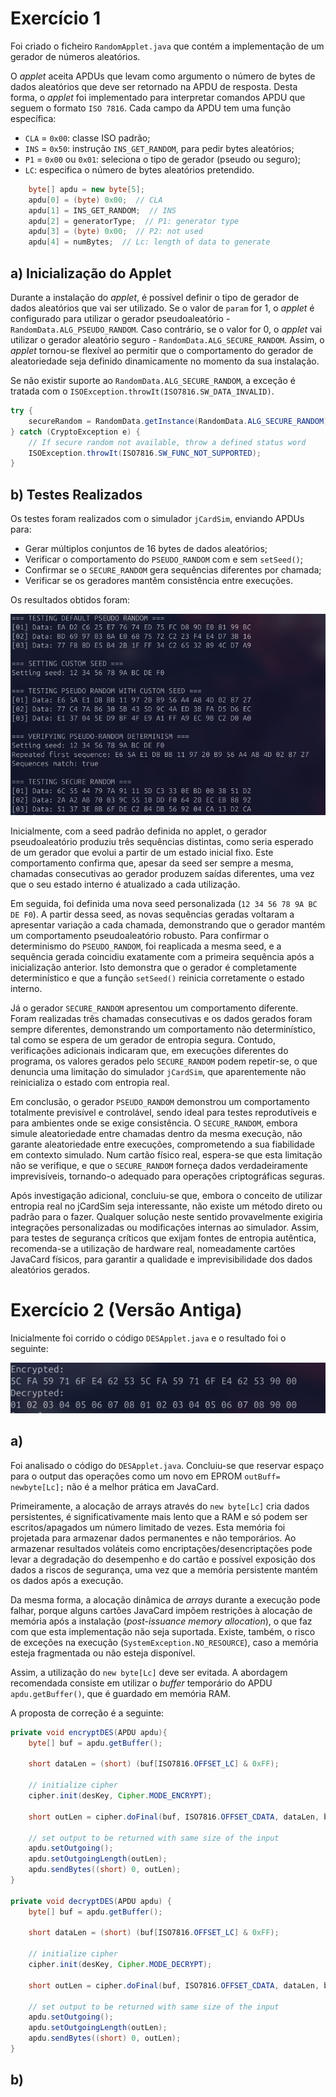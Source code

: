 # Exercício 1

Foi criado o ficheiro `RandomApplet.java` que contém a implementação de um gerador de números aleatórios.

O *applet* aceita APDUs que levam como argumento o número de bytes de dados aleatórios que deve ser retornado na APDU de resposta.
Desta forma, o *applet* foi implementado para interpretar comandos APDU que seguem o formato `ISO 7816`. Cada campo da APDU tem uma função específica:
- `CLA` = `0x00`: classe ISO padrão;
- `INS` = `0x50`: instrução `INS_GET_RANDOM`, para pedir bytes aleatórios;
- `P1` = `0x00` ou `0x01`: seleciona o tipo de gerador (pseudo ou seguro);
- `LC`: especifica o número de bytes aleatórios pretendido.


```java
    byte[] apdu = new byte[5];
    apdu[0] = (byte) 0x00;  // CLA
    apdu[1] = INS_GET_RANDOM;  // INS
    apdu[2] = generatorType;  // P1: generator type
    apdu[3] = (byte) 0x00;  // P2: not used
    apdu[4] = numBytes;  // Lc: length of data to generate
```
## a) Inicialização do Applet

Durante a instalação do *applet*, é possível definir o tipo de gerador de dados aleatórios que vai ser utilizado. Se o valor de `param` for 1, o *applet* é configurado para utilizar o gerador pseudoaleatório - `RandomData.ALG_PSEUDO_RANDOM`. Caso contrário, se o valor for 0, o *applet* vai utilizar o gerador aleatório seguro - `RandomData.ALG_SECURE_RANDOM`. Assim, o *applet* tornou-se flexível ao permitir que o comportamento do gerador de aleatoriedade seja definido dinamicamente no momento da sua instalação.


Se não existir suporte ao `RandomData.ALG_SECURE_RANDOM`, a exceção é tratada com o `ISOException.throwIt(ISO7816.SW_DATA_INVALID)`.

```java
try {
    secureRandom = RandomData.getInstance(RandomData.ALG_SECURE_RANDOM);
} catch (CryptoException e) {
    // If secure random not available, throw a defined status word
    ISOException.throwIt(ISO7816.SW_FUNC_NOT_SUPPORTED);
}
``` 

## b) Testes Realizados

Os testes foram realizados com o simulador `jCardSim`, enviando APDUs para:
- Gerar múltiplos conjuntos de 16 bytes de dados aleatórios;
- Verificar o comportamento do `PSEUDO_RANDOM` com e sem `setSeed()`;
- Confirmar se o `SECURE_RANDOM` gera sequências diferentes por chamada;
- Verificar se os geradores mantêm consistência entre execuções.



Os resultados obtidos foram:

![Geradores](images/gerador.png)


Inicialmente, com a seed padrão definida no applet, o gerador pseudoaleatório produziu três sequências distintas, como seria esperado de um gerador que evolui a partir de um estado inicial fixo. Este comportamento confirma que, apesar da seed ser sempre a mesma, chamadas consecutivas ao gerador produzem saídas diferentes, uma vez que o seu estado interno é atualizado a cada utilização.

Em seguida, foi definida uma nova seed personalizada (`12 34 56 78 9A BC DE F0`). A partir dessa seed, as novas sequências geradas voltaram a apresentar variação a cada chamada, demonstrando que o gerador mantém um comportamento pseudoaleatório robusto. Para confirmar o determinismo do `PSEUDO_RANDOM`, foi reaplicada a mesma seed, e a sequência gerada coincidiu exatamente com a primeira sequência após a inicialização anterior. Isto demonstra que o gerador é completamente determinístico e que a função `setSeed()` reinicia corretamente o estado interno.

Já o gerador `SECURE_RANDOM` apresentou um comportamento diferente. Foram realizadas três chamadas consecutivas e os dados gerados foram sempre diferentes, demonstrando um comportamento não determinístico, tal como se espera de um gerador de entropia segura. Contudo, verificações adicionais indicaram que, em execuções diferentes do programa, os valores gerados pelo `SECURE_RANDOM` podem repetir-se, o que denuncia uma limitação do simulador `jCardSim`, que aparentemente não reinicializa o estado com entropia real.

Em conclusão, o gerador `PSEUDO_RANDOM` demonstrou um comportamento totalmente previsível e controlável, sendo ideal para testes reprodutíveis e para ambientes onde se exige consistência. O `SECURE_RANDOM`, embora simule aleatoriedade entre chamadas dentro da mesma execução, não garante aleatoriedade entre execuções, comprometendo a sua fiabilidade em contexto simulado. Num cartão físico real, espera-se que esta limitação não se verifique, e que o `SECURE_RANDOM` forneça dados verdadeiramente imprevisíveis, tornando-o adequado para operações criptográficas seguras.

Após investigação adicional, concluiu-se que, embora o conceito de utilizar entropia real no jCardSim seja interessante, não existe um método direto ou padrão para o fazer. Qualquer solução neste sentido provavelmente exigiria integrações personalizadas ou modificações internas ao simulador. Assim, para testes de segurança críticos que exijam fontes de entropia autêntica, recomenda-se a utilização de hardware real, nomeadamente cartões JavaCard físicos, para garantir a qualidade e imprevisibilidade dos dados aleatórios gerados.



# Exercício 2 (Versão Antiga)

Inicialmente foi corrido o código `DESApplet.java` e o resultado foi o seguinte:

![DESApplet](images/run_inicial.png)

## a)

Foi analisado o código do `DESApplet.java`. Concluiu-se que reservar espaço para o output das operações como um novo em EPROM `outBuff= newbyte[Lc];` não é a melhor prática em JavaCard. 

Primeiramente, a alocação de arrays através do `new byte[Lc]` cria dados persistentes, é significativamente mais lento que a RAM e só podem ser escritos/apagados um número limitado de vezes. Esta memória foi projetada para armazenar dados permanentes e não temporários. Ao armazenar resultados voláteis como encriptações/desencriptações pode levar a degradação do desempenho e do cartão e possível exposição dos dados a riscos de segurança, uma vez que a memória persistente mantém os dados após a execução.

Da mesma forma, a alocação dinâmica de *arrays* durante a execução pode falhar, porque alguns cartões JavaCard impõem restrições à alocação de memória após a instalação (*post-issuance memory allocation*), o que faz com que esta implementação não seja suportada. Existe, também, o risco de exceções na execução (`SystemException.NO_RESOURCE`), caso a memória esteja fragmentada ou não esteja disponível. 

Assim, a utilização do `new byte[Lc]` deve ser evitada. A abordagem recomendada consiste em utilizar o *buffer* temporário do APDU `apdu.getBuffer()`, que é guardado em memória RAM.

A proposta de correção é a seguinte:

```java
private void encryptDES(APDU apdu){
    byte[] buf = apdu.getBuffer();

    short dataLen = (short) (buf[ISO7816.OFFSET_LC] & 0xFF);

    // initialize cipher
    cipher.init(desKey, Cipher.MODE_ENCRYPT);
    
    short outLen = cipher.doFinal(buf, ISO7816.OFFSET_CDATA, dataLen, buf, (short) 0);

    // set output to be returned with same size of the input
    apdu.setOutgoing();
    apdu.setOutgoingLength(outLen);
    apdu.sendBytes((short) 0, outLen);
}

private void decryptDES(APDU apdu) {
    byte[] buf = apdu.getBuffer();
    
    short dataLen = (short) (buf[ISO7816.OFFSET_LC] & 0xFF);

    // initialize cipher 
    cipher.init(desKey, Cipher.MODE_DECRYPT);

    short outLen = cipher.doFinal(buf, ISO7816.OFFSET_CDATA, dataLen, buf, (short) 0);

    // set output to be returned with same size of the input
    apdu.setOutgoing();
    apdu.setOutgoingLength(outLen);
    apdu.sendBytes((short) 0, outLen);
}
```

## b)



